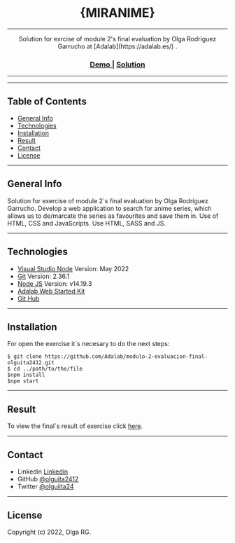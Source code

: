 <h1 align="center">{MIRANIME}</h1>

---

<div align="center">
   Solution for exrcise of module 2's final evaluation by Olga Rodríguez Garrucho at [Adalab](https://adalab.es/) .
</div>

<div align="center">
  <h3>
    <a href="http://beta.adalab.es/modulo-2-evaluacion-final-olguita2412/">
      Demo
    </a>
    <span> | </span>
    <a href="http://beta.adalab.es/modulo-2-evaluacion-final-olguita2412/">
      Solution
    </a>
  </h3>
</div>

---

---

## Table of Contents

- [General Info](#general-info)
- [Technologies](#technologies)
- [Installation](#installation)
- [Result](#result)
- [Contact](#contact)
- [License](#license)

---

## General Info

Solution for exercise of module 2´s final evaluation by Olga Rodríguez Garrucho. Develop a web application to search for anime series, which allows us to de/marcate the series as favourites and save them in. Use of HTML, CSS and JavaScripts.
Use HTML, SASS and JS.

---

## Technologies

- [Visual Studio Node](https://code.visualstudio.com/download) Version: May 2022
- [Git](https://git-scm.com/download/mac) Version: 2.36.1
- [Node JS](https://nodejs.org/es/download/) Version: v14.19.3
- [Adalab Web Started Kit](https://github.com/Adalab/adalab-web-starter-kit)
- [Git Hub](https://github.com/)

---

## Installation

For open the exercise it´s necesary to do the next steps:

```
$ git clone https://github.com/Adalab/modulo-2-evaluacion-final-olguita2412.git
$ cd ../path/to/the/file
$npm install
$npm start
```

---

## Result

To view the final´s result of exercise click [here](http://beta.adalab.es/modulo-2-evaluacion-final-olguita2412/).

---

## Contact

- Linkedin [Linkedin](https://{www.linkedin.com/in/olga-rodriguez-garrucho-231152212/})
- GitHub [@olguita2412](https://{github.com/olguita2412})
- Twitter [@olguiita24](https://{twitter.com/olguiita24})

---

## License

Copyright (c) 2022, Olga RG.
